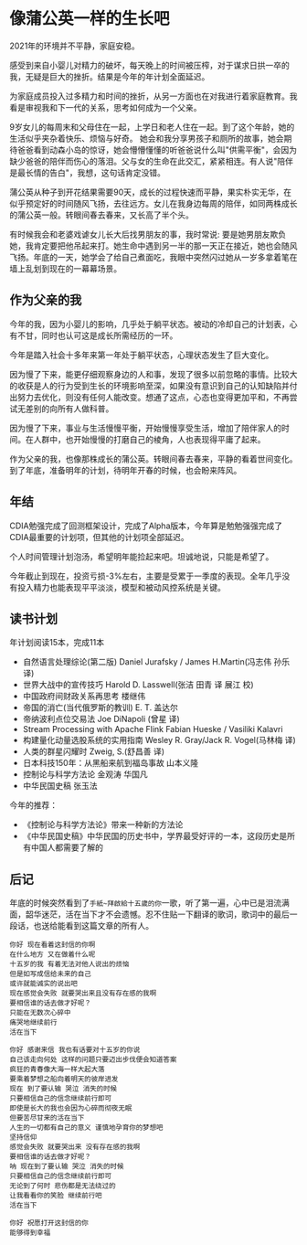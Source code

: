 # 像蒲公英一样的生长吧

2021年的环境并不平静，家庭安稳。

感受到来自小婴儿对精力的破坏，每天晚上的时间被压榨，对于谋求日拱一卒的我，无疑是巨大的挫折。结果是今年的年计划全面延迟。

为家庭成员投入过多精力和时间的挫折，从另一方面也在对我进行着家庭教育。我看是审视我和下一代的关系，思考如何成为一个父亲。

9岁女儿的每周末和父母住在一起，上学日和老人住在一起。到了这个年龄，她的生活似乎夹杂着快乐、烦恼与好奇。 她会和我分享男孩子和厕所的故事，她会期待爸爸看到动森小岛的惊讶，她会懵懵懂懂的听爸爸说什么叫"供需平衡"，会因为缺少爸爸的陪伴而伤心的落泪。父与女的生命在此交汇，紧紧相连。有人说"陪伴是最长情的告白"，我想，这句话肯定没错。

蒲公英从种子到开花结果需要90天，成长的过程快速而平静，果实朴实无华，在似乎预定好的时间随风飞扬，去往远方。女儿在我身边每周的陪伴，如同两株成长的蒲公英一般。转眼间春去春来，又长高了半个头。

有时候我会和老婆戏谑女儿长大后找男朋友的事，我时常说: 要是她男朋友欺负她，我肯定要把他吊起来打。她生命中遇到另一半的那一天正在接近，她也会随风飞扬。年底的一天，她学会了给自己煮面吃，我眼中突然闪过她从一岁多拿着笔在墙上乱划到现在的一幕幕场景。

## 作为父亲的我

今年的我，因为小婴儿的影响，几乎处于躺平状态。被动的冷却自己的计划表，心有不甘，同时也认可这是成长所需经历的一环。

今年是踏入社会十多年来第一年处于躺平状态，心理状态发生了巨大变化。

因为慢了下来，能更仔细观察身边的人和事，发现了很多以前忽略的事情。比较大的收获是人的行为受到生长的环境影响至深，如果没有意识到自己的认知缺陷并付出努力去优化，则没有任何人能改变。想通了这点，心态也变得更加平和，不再尝试无差别的向所有人做科普。

因为慢了下来，事业与生活慢慢平衡，开始慢慢享受生活，增加了陪伴家人的时间。在人群中，也开始慢慢的打磨自己的棱角，人也表现得平庸了起来。

作为父亲的我，也像那株成长的蒲公英。转眼间春去春来，平静的看着世间变化。到了年底，准备明年的计划，待明年开春的时候，也会盼来阵风。

## 年结

CDIA勉强完成了回测框架设计，完成了Alpha版本，今年算是勉勉强强完成了CDIA最重要的计划项，但其他的计划项全部延迟。

个人时间管理计划泡汤，希望明年能捡起来吧。坦诚地说，只能是希望了。

今年截止到现在，投资亏损-3%左右，主要是受累于一季度的表现。全年几乎没有投入精力也能表现平平淡淡，模型和被动风控系统是关键。

## 读书计划

年计划阅读15本，完成11本

- 自然语言处理综论(第二版)    Daniel Jurafsky / James H.Martin(冯志伟 孙乐 译)
- 世界大战中的宣传技巧 Harold D. Lasswell(张洁 田青 译 展江 校)
- 中国政府间财政关系再思考 楼继伟
- 帝国的消亡(当代俄罗斯的教训)    E. T. 盖达尔
- 帝纳波利点位交易法 Joe DiNapoli (曾星 译)
- Stream Processing with Apache Flink Fabian Hueske / Vasiliki Kalavri
- 构建量化动量选股系统的实用指南 Wesley R. Gray/Jack R. Vogel(马林梅 译)
- 人类的群星闪耀时 Zweig, S.(舒昌善 译)
- 日本科技150年：从黑船来航到福岛事故 山本义隆
- 控制论与科学方法论 金观涛 华国凡
- 中华民国史稿 张玉法

今年的推荐：

- 《控制论与科学方法论》带来一种新的方法论
- 《中华民国史稿》中华民国的历史书中，学界最受好评的一本，这段历史是所有中国人都需要了解的

## 后记

年底的时候突然看到了`手紙~拜啟給十五歲的你`一歌，听了第一遍，心中已是泪流满面，韶华迷茫，活在当下才不会遗憾。忍不住贴一下翻译的歌词，歌词中的最后一段话，也送给能看到这篇文章的所有人。

    你好 现在看着这封信的你啊
    在什么地方 又在做着什么呢
    十五岁的我 有着无法对他人说出的烦恼
    但是如写成信给未来的自己
    或许就能诚实的说出吧
    现在感觉会失败 就要哭出来且没有存在感的我啊
    要相信谁的话去做才好呢？
    只能在无数次心碎中
    痛哭地继续前行
    活在当下
    
    你好 感谢来信 我也有话要对十五岁的你说
    自己该走向何处 这样的问题只要迈出步伐便会知道答案
    疯狂的青春像大海一样大起大落
    要乘着梦想之船向着明天的彼岸进发
    现在 到了要认输 哭泣 消失的时候
    只要相信自己的信念继续前行即可
    即使是长大的我也会因为心碎而彻夜无眠
    但要苦尽甘来的活在当下
    人生的一切都有自己的意义 谨慎地孕育你的梦想吧
    坚持信仰
    感觉会失败 就要哭出来 没有存在感的我啊
    要相信谁的话去做才好呢？
    呐 现在到了要认输 哭泣 消失的时候
    只要相信自己的信念继续前行即可
    无论到了何时 悲伤都是无法绕过的
    让我看看你的笑脸 继续前行吧
    活在当下
    
    你好 祝愿打开这封信的你
    能够得到幸福

